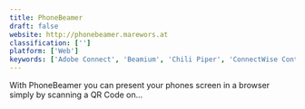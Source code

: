 ```yaml
---
title: PhoneBeamer
draft: false 
website: http://phonebeamer.marewors.at
classification: ['']
platform: ['Web']
keywords: ['Adobe Connect', 'Beamium', 'Chili Piper', 'ConnectWise Control', 'Crowdcast', 'Dead Simple Screen Sharing', 'Kainy', 'Net Meeting', 'OpenMeetings', 'ScreenStream', 'Screencast-O-Matic', 'Screenleap', 'TeamViewer', 'Upscope Screen Sharing for Intercom', 'Wormhole Web Conference', 'Yuuguu', 'Zoom', 'join.me', 'mpowr']
---
```

With PhoneBeamer you can present your phones screen in a browser simply by scanning a QR Code on...